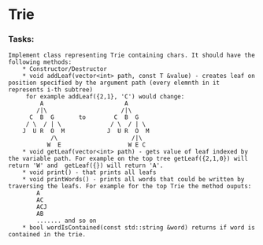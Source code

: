 # **Trie**

### **Tasks:**
    Implement class representing Trie containing chars. It should have the following methods:
        * Constructor/Destructor
        * void addLeaf(vector<int> path, const T &value) - creates leaf on position specified by the argument path (every elemnth in it represents i-th subtree)
         for example addLeaf({2,1}, 'C') would change:
             A                       A
            /|\                     /|\
          C  B  G       to        C  B  G
         / \  / | \              / \  / | \
        J  U R  O  M            J  U R  O  M
                /\                     /|\
               W  E                   W E C    
        * void getLeaf(vector<int> path) - gets value of leaf indexed by the variable path. For example on the top tree getLeaf({2,1,0}) will return 'W' and  getLeaf({}) will return 'A'.
        * void print() - that prints all leafs
        * void printWords() - prints all words that could be written by traversing the leafs. For example for the top Trie the method ouputs:
            A
            AC
            ACJ
            AB
            ....... and so on
        * bool wordIsContained(const std::string &word) returns if word is contained in the trie.

